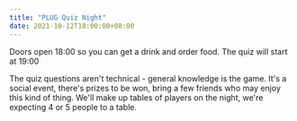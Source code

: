 ```yaml
---
title: "PLUG Quiz Night"
date: 2021-10-12T18:00:00+08:00
---
```


Doors open 18:00 so you can get a drink and order food. The quiz will
start at 19:00
<!--more-->

The quiz questions aren't technical - general knowledge is the game.
It's a social event, there's prizes to be won, bring a few friends who
may enjoy this kind of thing. We'll make up tables of players on the
night, we're expecting 4 or 5 people to a table.
